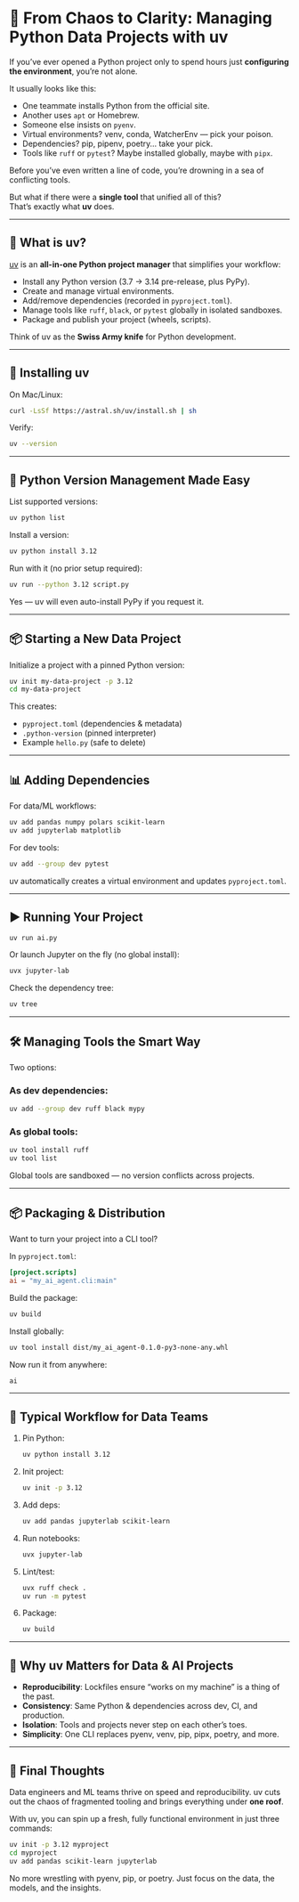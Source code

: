# 🚀 From Chaos to Clarity: Managing Python Data Projects with uv

If you’ve ever opened a Python project only to spend hours just **configuring the environment**, you’re not alone.  

It usually looks like this:  
- One teammate installs Python from the official site.  
- Another uses `apt` or Homebrew.  
- Someone else insists on `pyenv`.  
- Virtual environments? venv, conda, WatcherEnv — pick your poison.  
- Dependencies? pip, pipenv, poetry… take your pick.  
- Tools like `ruff` or `pytest`? Maybe installed globally, maybe with `pipx`.  

Before you’ve even written a line of code, you’re drowning in a sea of conflicting tools.  

But what if there were a **single tool** that unified all of this?  
That’s exactly what **uv** does.

---

## 🌟 What is uv?

[uv](https://github.com/astral-sh/uv) is an **all-in-one Python project manager** that simplifies your workflow:

- Install any Python version (3.7 → 3.14 pre-release, plus PyPy).  
- Create and manage virtual environments.  
- Add/remove dependencies (recorded in `pyproject.toml`).  
- Manage tools like `ruff`, `black`, or `pytest` globally in isolated sandboxes.  
- Package and publish your project (wheels, scripts).  

Think of uv as the **Swiss Army knife** for Python development.

---

## 🔧 Installing uv

On Mac/Linux:
```bash
curl -LsSf https://astral.sh/uv/install.sh | sh
```

Verify:
```bash
uv --version
```

---

## 🐍 Python Version Management Made Easy

List supported versions:
```bash
uv python list
```

Install a version:
```bash
uv python install 3.12
```

Run with it (no prior setup required):
```bash
uv run --python 3.12 script.py
```

Yes — uv will even auto-install PyPy if you request it.

---

## 📦 Starting a New Data Project

Initialize a project with a pinned Python version:
```bash
uv init my-data-project -p 3.12
cd my-data-project
```

This creates:
- `pyproject.toml` (dependencies & metadata)  
- `.python-version` (pinned interpreter)  
- Example `hello.py` (safe to delete)  

---

## 📊 Adding Dependencies

For data/ML workflows:
```bash
uv add pandas numpy polars scikit-learn
uv add jupyterlab matplotlib
```

For dev tools:
```bash
uv add --group dev pytest
```

uv automatically creates a virtual environment and updates `pyproject.toml`.

---

## ▶️ Running Your Project

```bash
uv run ai.py
```

Or launch Jupyter on the fly (no global install):
```bash
uvx jupyter-lab
```

Check the dependency tree:
```bash
uv tree
```

---

## 🛠 Managing Tools the Smart Way

Two options:

### As dev dependencies:
```bash
uv add --group dev ruff black mypy
```

### As global tools:
```bash
uv tool install ruff
uv tool list
```

Global tools are sandboxed — no version conflicts across projects.

---

## 📦 Packaging & Distribution

Want to turn your project into a CLI tool?

In `pyproject.toml`:
```toml
[project.scripts]
ai = "my_ai_agent.cli:main"
```

Build the package:
```bash
uv build
```

Install globally:
```bash
uv tool install dist/my_ai_agent-0.1.0-py3-none-any.whl
```

Now run it from anywhere:
```bash
ai
```

---

## 🔁 Typical Workflow for Data Teams

1. Pin Python:  
   ```bash
   uv python install 3.12
   ```
2. Init project:  
   ```bash
   uv init -p 3.12
   ```
3. Add deps:  
   ```bash
   uv add pandas jupyterlab scikit-learn
   ```
4. Run notebooks:  
   ```bash
   uvx jupyter-lab
   ```
5. Lint/test:  
   ```bash
   uvx ruff check .
   uv run -m pytest
   ```
6. Package:  
   ```bash
   uv build
   ```

---

## 🎯 Why uv Matters for Data & AI Projects

- **Reproducibility**: Lockfiles ensure “works on my machine” is a thing of the past.  
- **Consistency**: Same Python & dependencies across dev, CI, and production.  
- **Isolation**: Tools and projects never step on each other’s toes.  
- **Simplicity**: One CLI replaces pyenv, venv, pip, pipx, poetry, and more.  

---

## 🚀 Final Thoughts

Data engineers and ML teams thrive on speed and reproducibility. uv cuts out the chaos of fragmented tooling and brings everything under **one roof**.  

With uv, you can spin up a fresh, fully functional environment in just three commands:
```bash
uv init -p 3.12 myproject
cd myproject
uv add pandas scikit-learn jupyterlab
```

No more wrestling with pyenv, pip, or poetry. Just focus on the data, the models, and the insights.  
